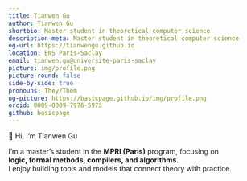 ```yaml
---
title: Tianwen Gu
author: Tianwen Gu
shortbio: Master student in theoretical computer science
description-meta: Master student in theoretical computer science
og-url: https://tianwengu.github.io
location: ENS Paris-Saclay
email: tianwen.gu@universite-paris-saclay
picture: img/profile.png
picture-round: false
side-by-side: true
pronouns: They/Them
og-picture: https://basicpage.github.io/img/profile.png
orcid: 0009-0009-7976-5973
github: basicpage
---
```


👋 Hi, I’m Tianwen Gu

I’m a master’s student in the **MPRI (Paris)** program, focusing on  
**logic, formal methods, compilers, and algorithms**.  
I enjoy building tools and models that connect theory with practice.
